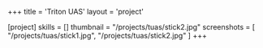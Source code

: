 +++
title = 'Triton UAS'
layout = 'project'

[project]
skills = []
thumbnail = "/projects/tuas/stick2.jpg"
screenshots = [
 "/projects/tuas/stick1.jpg",
 "/projects/tuas/stick2.jpg"
]
+++

